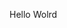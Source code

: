 Hello Wolrd












































































































































































































































































































































































































































































































































































































































































































































































































































































































































































































































































































































































































































































































































































































































































































































































































































































































































































































































































































































































































































































































































































































































































































































































































































































































































































































































































































































































































































































































































































































































































































































































































































































































































































































































































































































































































































































































































